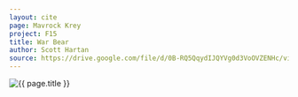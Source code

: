 ```yaml
---
layout: cite
page: Mavrock Krey
project: F15
title: War Bear
author: Scott Hartan
source: https://drive.google.com/file/d/0B-RQ5QqydIJQYVg0d3VoOVZENHc/view?usp=sharing
---
```

![{{ page.title }}](/projects/F15/characters/mavrock/warbear.png)
